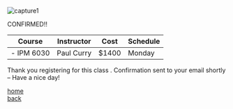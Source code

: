 ![capture1](https://user-images.githubusercontent.com/44885441/48521130-2ff67780-e841-11e8-8efa-807518dbd66f.PNG)

CONFIRMED!!


|   Course   | Instructor      | Cost    | Schedule              |
|:----------:|-----------------|---------|-----------------------|
|- IPM 6030 | Paul Curry      | $1400 | Monday

Thank you registering for this class . Confirmation sent to your email shortly – Have a nice day!


[home](https://cezenekwe.github.io/backup/)
<br>
[back](https://cezenekwe.github.io/backup/Program-2.html)
